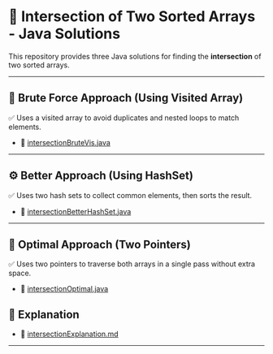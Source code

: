 # 🔗 Intersection of Two Sorted Arrays - Java Solutions

This repository provides three Java solutions for finding the **intersection** of two sorted arrays.

---

## 🧠 Brute Force Approach (Using Visited Array)

✅ Uses a visited array to avoid duplicates and nested loops to match elements.

- 📄 [intersectionBruteVis.java](intersectionBruteVis.java)  

---

## ⚙️ Better Approach (Using HashSet)

✅ Uses two hash sets to collect common elements, then sorts the result.

- 📄 [intersectionBetterHashSet.java](intersectionBetterHashSet.java)  

---

## 🚀 Optimal Approach (Two Pointers)

✅ Uses two pointers to traverse both arrays in a single pass without extra space.

- 📄 [intersectionOptimal.java](intersectionOptimal.java)  

## 📕 Explanation

- 📝 [intersectionExplanation.md](intersectionExplanation.md)
  
---



